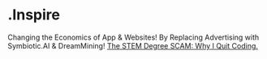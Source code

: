 # .Inspire
Changing the Economics of App &amp; Websites! By Replacing Advertising with Symbiotic.AI &amp; DreamMining! [The STEM Degree SCAM: Why I Quit Coding.](https://youtu.be/syqmc4rEvr8)
